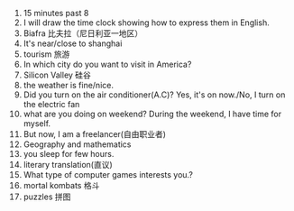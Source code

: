 1. 15 minutes past 8
2. I will draw the time clock showing how to express them in English. 
3. Biafra  比夫拉（尼日利亚一地区）
4. It's near/close to shanghai 
5. tourism  旅游
6. In which city do you want to visit in America? 
7. Silicon Valley 硅谷
8. the weather is fine/nice.
9. Did you turn on the air conditioner(A.C)?  Yes, it's on now./No, I turn on the electric fan
10. what are you doing on weekend? During the weekend, I have time for myself. 
11. But now, I am a freelancer(自由职业者)
12. Geography and mathematics
13. you sleep for few hours.
14. literary translation(直议)
15. What type of computer games interests you.? 
16. mortal kombats 格斗
17. puzzles 拼图

